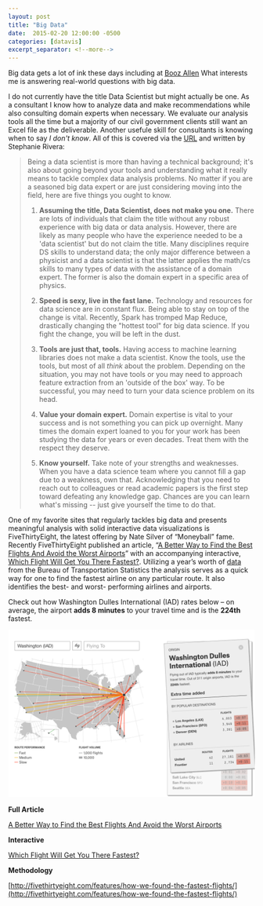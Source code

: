 ```yaml
---
layout: post
title: "Big Data"
date:  2015-02-20 12:00:00 -0500
categories: [datavis]
excerpt_separator: <!--more-->
---
```


Big data gets a lot of ink these days including at [Booz Allen](http://www.boozallen.com/media-center/company-news/2015/02/going-beyond-in-data-science) What interests me is answering real-world questions with big data.

<!--more-->

I do not currently have the title Data Scientist but might actually be one. As a consultant I know how to analyze data and make recommendations while also consulting domain experts when necessary. We evaluate our analysis tools all the time but a majority of our civil government clients still want an Excel file as the deliverable. Another usefule skill for consultants is knowing when to say _I don't know_. All of this is covered via the [URL](http://www.boozallen.com/media-center/company-news/2015/02/going-beyond-in-data-science) and written by Stephanie Rivera:

> Being a data scientist is more than having a technical background; it's also about going beyond your tools and understanding what it really means to tackle complex data analysis problems. No matter if you are a seasoned big data expert or are just considering moving into the field, here are five things you ought to know. 
> 
> 1. **Assuming the title, Data Scientist, does not make you one.** There are lots of individuals that claim the title without any robust experience with big data or data analysis. However, there are likely as many people who have the experience needed to be a 'data scientist' but do not claim the title. Many disciplines require DS skills to understand data; the only major difference between a physicist and a data scientist is that the latter applies the math/cs skills to many types of data with the assistance of a domain expert. The former is also the domain expert in a specific area of physics.
> 
> 2. **Speed is sexy, live in the fast lane.** Technology and resources for data science are in constant flux. Being able to stay on top of the change is vital. Recently, Spark has tromped Map Reduce, drastically changing the "hottest tool" for big data science. If you fight the change, you will be left in the dust.
> 
> 3. **Tools are just that, tools.** Having access to machine learning libraries does not make a data scientist. Know the tools, use the tools, but most of all _think_ about the problem. Depending on the situation, you may not have tools or you may need to approach feature extraction from an 'outside of the box' way. To be successful, you may need to turn your data science problem on its head.
> 
> 4. **Value your domain expert.** Domain expertise is vital to your success and is not something you can pick up overnight. Many times the domain expert loaned to you for your work has been studying the data for years or even decades. Treat them with the respect they deserve.
> 
> 5. **Know yourself.** Take note of your strengths and weaknesses. When you have a data science team where you cannot fill a gap due to a weakness, own that. Acknowledging that you need to reach out to colleagues or read academic papers is the first step toward defeating any knowledge gap. Chances are you can learn what's missing -- just give yourself the time to do that.

One of my favorite sites that regularly tackles big data and presents meaningful analysis with solid interactive data visualizations is FiveThirtyEight, the latest offering by Nate Silver of “Moneyball” fame. Recently FiveThirtyEight published an article, “[A Better Way to Find the Best Flights And Avoid the Worst Airports](http://fivethirtyeight.com/features/fastest-airlines-fastest-airports/)” with an accompanying interactive, [Which Flight Will Get You There Fastest?](http://fivethirtyeight.com/interactives/flights/). Utilizing a year’s worth of [data](http://fivethirtyeight.com/features/how-we-found-the-fastest-flights/) from the Bureau of Transportation Statistics the analysis serves as a quick way for one to find the fastest airline on any particular route. It also identifies the best- and worst- performing airlines and airports. 

Check out how Washington Dulles International (IAD) rates below – on average, the airport **adds 8 minutes** to your travel time and is the **224th** fastest.

![](/img/2015-02-20-Big-Data-IAD-538.png "Washington Dulles International (IAD) adds 8 minutes to your travel time")
 
**Full Article**

[A Better Way to Find the Best Flights And Avoid the Worst Airports](http://fivethirtyeight.com/features/fastest-airlines-fastest-airports/)

**Interactive**

[Which Flight Will Get You There Fastest?](http://fivethirtyeight.com/interactives/flights/)

**Methodology**

[http://fivethirtyeight.com/features/how-we-found-the-fastest-flights/](http://fivethirtyeight.com/features/how-we-found-the-fastest-flights/)

